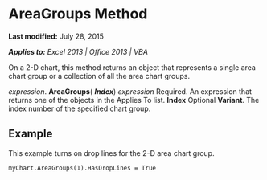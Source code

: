 
# AreaGroups Method

 **Last modified:** July 28, 2015

 _**Applies to:** Excel 2013 | Office 2013 | VBA_

On a 2-D chart, this method returns an object that represents a single area chart group or a collection of all the area chart groups.

 _expression_. **AreaGroups**( **_Index_**)
 _expression_ Required. An expression that returns one of the objects in the Applies To list.
 **Index** Optional **Variant**. The index number of the specified chart group.

## Example

This example turns on drop lines for the 2-D area chart group.


```
myChart.AreaGroups(1).HasDropLines = True
```

